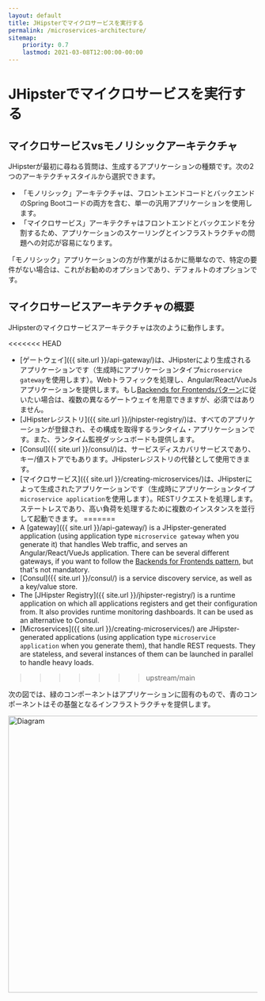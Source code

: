 ```yaml
---
layout: default
title: JHipsterでマイクロサービスを実行する
permalink: /microservices-architecture/
sitemap:
    priority: 0.7
    lastmod: 2021-03-08T12:00:00-00:00
---
```


# <i class="fa fa-sitemap"></i> JHipsterでマイクロサービスを実行する

<h2 id="microservices_vs_monolithic">マイクロサービスvsモノリシックアーキテクチャ</h2>

JHipsterが最初に尋ねる質問は、生成するアプリケーションの種類です。次の2つのアーキテクチャスタイルから選択できます。

- 「モノリシック」アーキテクチャは、フロントエンドコードとバックエンドのSpring Bootコードの両方を含む、単一の汎用アプリケーションを使用します。
- 「マイクロサービス」アーキテクチャはフロントエンドとバックエンドを分割するため、アプリケーションのスケーリングとインフラストラクチャの問題への対応が容易になります。

「モノリシック」アプリケーションの方が作業がはるかに簡単なので、特定の要件がない場合は、これがお勧めのオプションであり、デフォルトのオプションです。

<h2 id="overview">マイクロサービスアーキテクチャの概要</h2>

JHipsterのマイクロサービスアーキテクチャは次のように動作します。

<<<<<<< HEAD
* [ゲートウェイ]({{ site.url }}/api-gateway/)は、JHipsterにより生成されるアプリケーションです（生成時にアプリケーションタイプ`microservice gateway`を使用します）。Webトラフィックを処理し、Angular/React/VueJsアプリケーションを提供します。もし[Backends for Frontendsパターン](https://www.thoughtworks.com/insights/blog/bff-soundcloud)に従いたい場合は、複数の異なるゲートウェイを用意できますが、必須ではありません。
* [JHipsterレジストリ]({{ site.url }}/jhipster-registry/)は、すべてのアプリケーションが登録され、その構成を取得するランタイム・アプリケーションです。また、ランタイム監視ダッシュボードも提供します。
* [Consul]({{ site.url }}/consul/)は、サービスディスカバリサービスであり、キー/値ストアでもあります。JHipsterレジストリの代替として使用できます。
* [マイクロサービス]({{ site.url }}/creating-microservices/)は、JHipsterによって生成されたアプリケーションです（生成時にアプリケーションタイプ`microservice application`を使用します）。RESTリクエストを処理します。ステートレスであり、高い負荷を処理するために複数のインスタンスを並行して起動できます。
=======
 * A [gateway]({{ site.url }}/api-gateway/) is a JHipster-generated application (using application type `microservice gateway` when you generate it) that handles Web traffic, and serves an Angular/React/VueJs application. There can be several different gateways, if you want to follow the [Backends for Frontends pattern](https://www.thoughtworks.com/insights/blog/bff-soundcloud), but that's not mandatory.
 * [Consul]({{ site.url }}/consul/) is a service discovery service, as well as a key/value store.
 * The [JHipster Registry]({{ site.url }}/jhipster-registry/) is a runtime application on which all applications registers and get their configuration from. It also provides runtime monitoring dashboards. It can be used as an alternative to Consul.
 * [Microservices]({{ site.url }}/creating-microservices/) are JHipster-generated applications (using application type `microservice application` when you generate them), that handle REST requests. They are stateless, and several instances of them can be launched in parallel to handle heavy loads.
>>>>>>> upstream/main

次の図では、緑のコンポーネントはアプリケーションに固有のもので、青のコンポーネントはその基盤となるインフラストラクチャを提供します。

<img src="{{ site.url }}/images/microservices_architecture_2.png" alt="Diagram" style="width: 930px; height: 558px"/>
